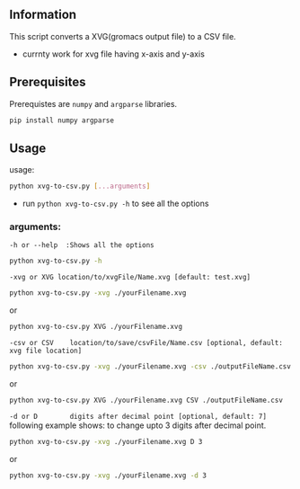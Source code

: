 ## Information
This script converts a XVG(gromacs output file) to a CSV file.
- currnty work for xvg file having x-axis and y-axis

## Prerequisites
Prerequistes are `numpy` and `argparse` libraries.
```sh
pip install numpy argparse
```

## Usage

usage:
```sh
python xvg-to-csv.py [...arguments]
```
- run `python xvg-to-csv.py -h` to see all the options

### arguments:

`-h or --help  :Shows all the options`
```sh
python xvg-to-csv.py -h
```

`-xvg or XVG location/to/xvgFile/Name.xvg [default: test.xvg]`
```sh
python xvg-to-csv.py -xvg ./yourFilename.xvg
```
or
```sh
python xvg-to-csv.py XVG ./yourFilename.xvg
```

`-csv or CSV    location/to/save/csvFile/Name.csv [optional, default: xvg file location]`
```sh
python xvg-to-csv.py -xvg ./yourFilename.xvg -csv ./outputFileName.csv
```
or
```sh
python xvg-to-csv.py XVG ./yourFilename.xvg CSV ./outputFileName.csv
```

`-d or D        digits after decimal point [optional, default: 7]`
following example shows: to change upto 3 digits after decimal point.
```sh
python xvg-to-csv.py -xvg ./yourFilename.xvg D 3
```
or
```sh
python xvg-to-csv.py -xvg ./yourFilename.xvg -d 3
```
